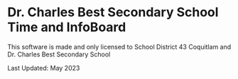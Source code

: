 # Dr. Charles Best Secondary School Time and InfoBoard

This software is made and only licensed to School District 43 Coquitlam and Dr. Charles Best Secondary School

Last Updated: May 2023

